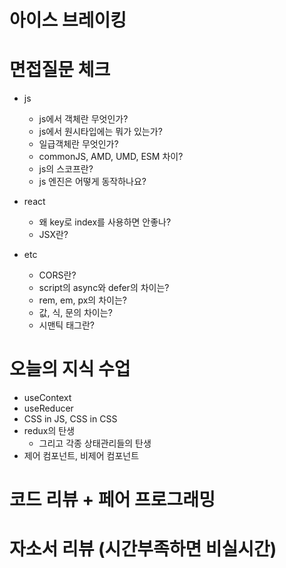 # 아이스 브레이킹

# 면접질문 체크

- js

  - js에서 객체란 무엇인가?
  - js에서 원시타입에는 뭐가 있는가?
  - 일급객체란 무엇인가?
  - commonJS, AMD, UMD, ESM 차이?
  - js의 스코프란?
  - js 엔진은 어떻게 동작하나요?

- react

  - 왜 key로 index를 사용하면 안좋나?
  - JSX란?

- etc
  - CORS란?
  - script의 async와 defer의 차이는?
  - rem, em, px의 차이는?
  - 값, 식, 문의 차이는?
  - 시맨틱 태그란?

# 오늘의 지식 수업

- useContext
- useReducer
- CSS in JS, CSS in CSS
- redux의 탄생
  - 그리고 각종 상태관리들의 탄생
- 제어 컴포넌트, 비제어 컴포넌트

# 코드 리뷰 + 페어 프로그래밍

# 자소서 리뷰 (시간부족하면 비실시간)
